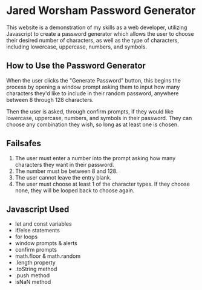 # Jared Worsham Password Generator

This website is a demonstration of my skills as a web developer, utilizing Javascript to create a password generator which allows the user to choose their desired number of characters, as well as the type of characters, including lowercase, uppercase, numbers, and symbols.


## How to Use the Password Generator

When the user clicks the "Generate Password" button, this begins the process by opening a window prompt asking them to input how many characters they'd like to include in their random password, anywhere between 8 through 128 characters.

Then the user is asked, through confirm prompts, if they would like lowercase, uppercase, numbers, and symbols in their password. They can choose any combination they wish, so long as at least one is chosen.

## Failsafes

1. The user must enter a number into the prompt asking how many characters they want in their password.
2. The number must be between 8 and 128.
3. The user cannot leave the entry blank.
4. The user must choose at least 1 of the character types. If they choose none, they will be looped back to choose again.

## Javascript Used

* let and const variables
* if/else statements
* for loops
* window prompts & alerts
* confirm prompts
* math.floor & math.random
* .length property
* .toString method
* .push method
* isNaN method
